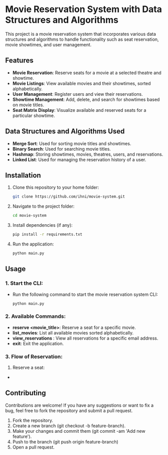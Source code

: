 # Movie Reservation System with Data Structures and Algorithms

This project is a movie reservation system that incorporates various data structures and algorithms to handle functionality such as seat reservation, movie showtimes, and user management.

## Features

- **Movie Reservation**: Reserve seats for a movie at a selected theatre and showtime.
- **Movie Listings**: View available movies and their showtimes, sorted alphabetically.
- **User Management**: Register users and view their reservations.
- **Showtime Management**: Add, delete, and search for showtimes based on movie titles.
- **Seat Matrix Display**: Visualize available and reserved seats for a particular showtime.

## Data Structures and Algorithms Used

- **Merge Sort**: Used for sorting movie titles and showtimes.
- **Binary Search**: Used for searching movie titles.
- **Hashmap**: Storing showtimes, movies, theatres, users, and reservations.
- **Linked List**: Used for managing the reservation history of a user.

## Installation

1. Clone this repository to your home folder:

   ```bash
   git clone https://github.com/ihni/movie-system.git
   ```
2. Navigate to the project folder:

    ```bash
    cd movie-system
    ```
3. Install dependencies (if any):

    ```bash
    pip install -r requirements.txt
    ```
4. Run the application:

    ```bash
    python main.py
    ```

## Usage

### 1. Start the CLI:
- Run the following command to start the movie reservation system CLI:

    ```bash
    python main.py
    ```

### 2. Available Commands:
- **reserve <movie_title>**: Reserve a seat for a specific movie.
- **list_movies**: List all available movies sorted alphabetically.
- **view_reservations <email>**: View all reservations for a specific email address.
- **exit**: Exit the application.

 ### 3. Flow of Reservation:
 1. Reserve a seat:
 - 

 ## Contributing

 Contributions are welcome! If you have any suggestions or want to fix a bug, feel free to fork the repository and submit a pull request.
 1. Fork the repository.
 2. Create a new branch (git checkout -b feature-branch).
 3. Make your changes and commit them (git commit -am 'Add new feature').
 4. Push to the branch (git push origin feature-branch)
 5. Open a pull request.